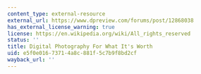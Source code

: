 ```yaml
---
content_type: external-resource
external_url: https://www.dpreview.com/forums/post/12868038
has_external_license_warning: true
license: https://en.wikipedia.org/wiki/All_rights_reserved
status: ''
title: Digital Photography For What It's Worth
uid: e5f0e016-7371-4a8c-881f-5c7b9f8bd2cf
wayback_url: ''
---
```

